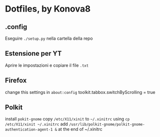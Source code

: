 # Dotfiles, by Konova8

## .config
Eseguire `./setup.py` nella cartella della repo

## Estensione per YT
Aprire le impostazioni e copiare il file `.txt`

## Firefox
change this settings in `about:config`
toolkit.tabbox.switchByScrolling = true

## Polkit
install `pokit-gnome`
copy `/etc/X11/xinit` to `~/.xinitrc` using `cp /etc/X11/xinit ~/.xinitrc`
add `/usr/lib/polkit-gnome/polkit-gnome-authentication-agent-1 &` at the end of ~/.xinitrc

